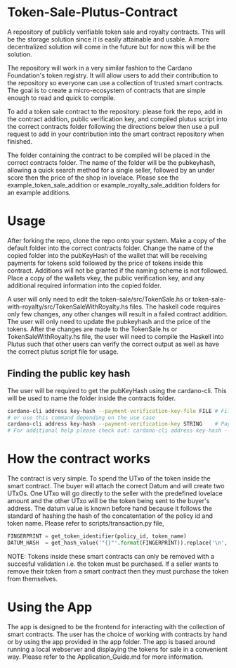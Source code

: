 # Token-Sale-Plutus-Contract

A repository of publicly verifiable token sale and royalty contracts. This will be the storage solution since it is easily attainable and usable. A more decentralized solution will come in the future but for now this will be the solution.

The repository will work in a very similar fashion to the Cardano Foundation's token registry. It will allow users to add their contribution to the repository so everyone can use a collection of trusted smart contracts. The goal is to create a micro-ecosystem of contracts that are simple enough to read and quick to compile.

To add a token sale contract to the repository: please fork the repo, add in the contract addition, public verification key, and compiled plutus script into the correct contracts folder following the directions below then use a pull request to add in your contribution into the smart contract repository when finished.

The folder containing the contract to be compiled will be placed in the correct contracts folder. The name of the folder will be the pubkeyhash, allowing a quick search method for a single seller, followed by an under score then the price of the shop in lovelace. Please see the example_token_sale_addition or example_royalty_sale_addition folders for an example additions.

# Usage

After forking the repo, clone the repo onto your system. Make a copy of the default folder into the correct contracts folder. Change the name of the copied folder into the pubKeyHash of the wallet that will be receiving payments for tokens sold followed by the price of tokens inside this contract. Additions will not be granted if the naming scheme is not followed. Place a copy of the wallets vkey, the public verification key, and any additional required information into the copied folder.

A user will only need to edit the token-sale/src/TokenSale.hs or token-sale-with-royalty/src/TokenSaleWithRoyalty.hs files. The haskell code requires only few changes, any other changes will result in a failed contract addition. The user will only need to update the pubkeyhash and the price of the tokens. After the changes are made to the TokenSale.hs or TokenSaleWithRoyalty.hs file, the user will need to compile the Haskell into Plutus such that other users can verify the correct output as well as have the correct plutus script file for usage.

## Finding the public key hash

The user will be required to get the pubKeyHash using the cardano-cli. This will be used to name the folder inside the contracts folder.

```bash
cardano-cli address key-hash --payment-verification-key-file FILE # Filepath of the payment verification key.
# or use this command depending on the use case
cardano-cli address key-hash --payment-verification-key STRING    # Payment verification key (Bech32-encoded)
# For additional help please check out: cardano-cli address key-hash --help
```

# How the contract works

The contract is very simple. To spend the UTxo of the token inside the smart contract. The buyer will attach the correct Datum and will create two UTxOs. One UTxo will go directly to the seller with the predefined lovelace amount and the other UTxo will be the token being sent to the buyer's address. The datum value is known before hand because it follows the standard of hashing the hash of the concatentation of the policy id and token name. Please refer to scripts/transaction.py file, 

```python
FINGERPRINT = get_token_identifier(policy_id, token_name)
DATUM_HASH  = get_hash_value('"{}"'.format(FINGERPRINT)).replace('\n', '')
```

NOTE: Tokens inside these smart contracts can only be removed with a succesful validation i.e. the token must be purchased. If a seller wants to remove their token from a smart contract then they must purchase the token from themselves.

# Using the App

The app is designed to be the frontend for interacting with the collection of smart contracts. The user has the choice of working with contracts by hand or by using the app provided in the app folder. The app is based around running a local webserver and displaying the tokens for sale in a convenient way. Please refer to the Application_Guide.md for more information.